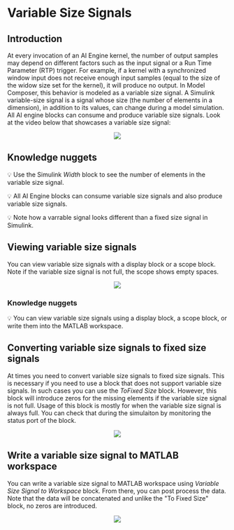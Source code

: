 # Variable Size Signals
## Introduction
At every invocation of an AI Engine kernel, the number of output samples may depend on different factors such as the input signal or a Run Time Parameter (RTP) trigger. For example, if a kernel with a synchronized window input does not receive enough input samples (equal to the size of the widow size set for the kernel), it will produce no output. In Model Composer, this behavior is modeled as a variable size signal. A Simulink variable-size signal is a signal whose size (the number of elements in a dimension), in addition to its values, can change during a model simulation. All AI engine blocks can consume and produce variable size signals. Look at the video below that showcases a variable size signal:

<p align="center">
<img src="VariableSizeSignalIntro.gif">
</p>

## Knowledge nuggets

:bulb: Use the Simulink *Width* block to see the number of elements in the variable size signal.

:bulb: All AI Engine blocks can consume variable size signals and also produce variable size signals.

:bulb: Note how a varrable signal looks different than a fixed size signal in Simulink.

## Viewing variable size signals

You can view variable size signals with a display block or a scope block. Note if the variable size signal is not full, the scope shows empty spaces.

<p align="center">
<img src="VariableSizeSignalScope.gif">
</p>

### Knowledge nuggets

:bulb: You can view variable size signals using a display block, a scope block, or write them into the MATLAB workspace. 

## Converting variable size signals to fixed size signals

At times you need to convert variable size signals to fixed size signals. This is necessary if you need to use a block that does not support variable size signals. In such cases you can use the *ToFixed Size* block. However, this block will introduce zeros for the missing elements if the variable size signal is not full. Usage of this block is mostly for when the variable size signal is always full. You can check that during the simulaiton by monitoring the status port of the block.

<p align="center">
<img src="VariableSizeSignalToFixedSize.gif">
</p>

## Write a variable size signal to MATLAB workspace

You can write a variable size signal to MATLAB workspace using *Variable Size Signal to Workspace* block. From there, you can post process the data. Note that the data will be concatenated and unlike the "To Fixed Size" block, no zeros are introduced.

<p align="center">
<img src="toWorkspace.PNG">
</p>

